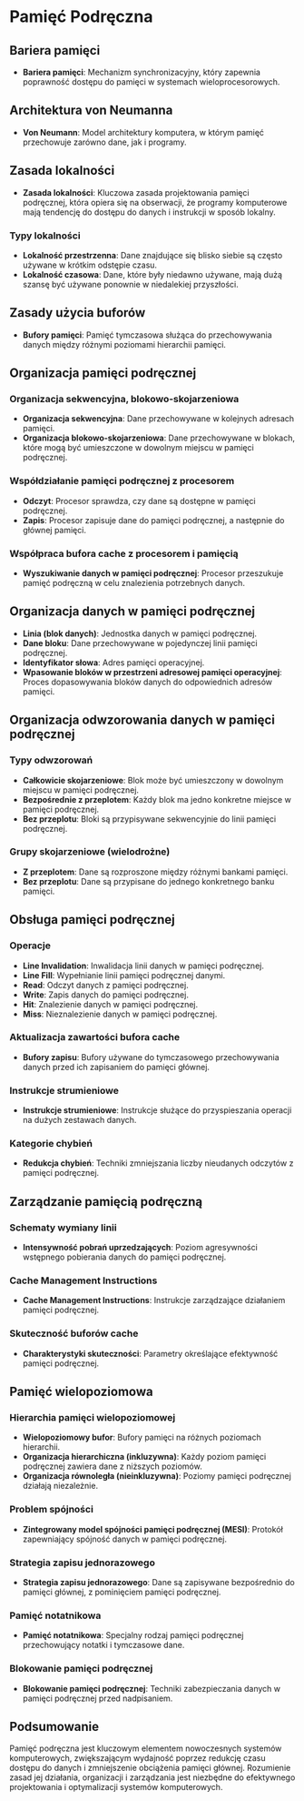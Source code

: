 # Pamięć Podręczna

## Bariera pamięci

- **Bariera pamięci**: Mechanizm synchronizacyjny, który zapewnia poprawność dostępu do pamięci w systemach wieloprocesorowych.

## Architektura von Neumanna

- **Von Neumann**: Model architektury komputera, w którym pamięć przechowuje zarówno dane, jak i programy.

## Zasada lokalności

- **Zasada lokalności**: Kluczowa zasada projektowania pamięci podręcznej, która opiera się na obserwacji, że programy komputerowe mają tendencję do dostępu do danych i instrukcji w sposób lokalny.

### Typy lokalności

- **Lokalność przestrzenna**: Dane znajdujące się blisko siebie są często używane w krótkim odstępie czasu.
- **Lokalność czasowa**: Dane, które były niedawno używane, mają dużą szansę być używane ponownie w niedalekiej przyszłości.

## Zasady użycia buforów

- **Bufory pamięci**: Pamięć tymczasowa służąca do przechowywania danych między różnymi poziomami hierarchii pamięci.

## Organizacja pamięci podręcznej

### Organizacja sekwencyjna, blokowo-skojarzeniowa

- **Organizacja sekwencyjna**: Dane przechowywane w kolejnych adresach pamięci.
- **Organizacja blokowo-skojarzeniowa**: Dane przechowywane w blokach, które mogą być umieszczone w dowolnym miejscu w pamięci podręcznej.

### Współdziałanie pamięci podręcznej z procesorem

- **Odczyt**: Procesor sprawdza, czy dane są dostępne w pamięci podręcznej.
- **Zapis**: Procesor zapisuje dane do pamięci podręcznej, a następnie do głównej pamięci.

### Współpraca bufora cache z procesorem i pamięcią

- **Wyszukiwanie danych w pamięci podręcznej**: Procesor przeszukuje pamięć podręczną w celu znalezienia potrzebnych danych.

## Organizacja danych w pamięci podręcznej

- **Linia (blok danych)**: Jednostka danych w pamięci podręcznej.
- **Dane bloku**: Dane przechowywane w pojedynczej linii pamięci podręcznej.
- **Identyfikator słowa**: Adres pamięci operacyjnej.
- **Wpasowanie bloków w przestrzeni adresowej pamięci operacyjnej**: Proces dopasowywania bloków danych do odpowiednich adresów pamięci.

## Organizacja odwzorowania danych w pamięci podręcznej

### Typy odwzorowań

- **Całkowicie skojarzeniowe**: Blok może być umieszczony w dowolnym miejscu w pamięci podręcznej.
- **Bezpośrednie z przeplotem**: Każdy blok ma jedno konkretne miejsce w pamięci podręcznej.
- **Bez przeplotu**: Bloki są przypisywane sekwencyjnie do linii pamięci podręcznej.

### Grupy skojarzeniowe (wielodrożne)

- **Z przeplotem**: Dane są rozproszone między różnymi bankami pamięci.
- **Bez przeplotu**: Dane są przypisane do jednego konkretnego banku pamięci.

## Obsługa pamięci podręcznej

### Operacje

- **Line Invalidation**: Inwalidacja linii danych w pamięci podręcznej.
- **Line Fill**: Wypełnianie linii pamięci podręcznej danymi.
- **Read**: Odczyt danych z pamięci podręcznej.
- **Write**: Zapis danych do pamięci podręcznej.
- **Hit**: Znalezienie danych w pamięci podręcznej.
- **Miss**: Nieznalezienie danych w pamięci podręcznej.

### Aktualizacja zawartości bufora cache

- **Bufory zapisu**: Bufory używane do tymczasowego przechowywania danych przed ich zapisaniem do pamięci głównej.

### Instrukcje strumieniowe

- **Instrukcje strumieniowe**: Instrukcje służące do przyspieszania operacji na dużych zestawach danych.

### Kategorie chybień

- **Redukcja chybień**: Techniki zmniejszania liczby nieudanych odczytów z pamięci podręcznej.

## Zarządzanie pamięcią podręczną

### Schematy wymiany linii

- **Intensywność pobrań uprzedzających**: Poziom agresywności wstępnego pobierania danych do pamięci podręcznej.

### Cache Management Instructions

- **Cache Management Instructions**: Instrukcje zarządzające działaniem pamięci podręcznej.

### Skuteczność buforów cache

- **Charakterystyki skuteczności**: Parametry określające efektywność pamięci podręcznej.

## Pamięć wielopoziomowa

### Hierarchia pamięci wielopoziomowej

- **Wielopoziomowy bufor**: Bufory pamięci na różnych poziomach hierarchii.
- **Organizacja hierarchiczna (inkluzywna)**: Każdy poziom pamięci podręcznej zawiera dane z niższych poziomów.
- **Organizacja równoległa (nieinkluzywna)**: Poziomy pamięci podręcznej działają niezależnie.

### Problem spójności

- **Zintegrowany model spójności pamięci podręcznej (MESI)**: Protokół zapewniający spójność danych w pamięci podręcznej.

### Strategia zapisu jednorazowego

- **Strategia zapisu jednorazowego**: Dane są zapisywane bezpośrednio do pamięci głównej, z pominięciem pamięci podręcznej.

### Pamięć notatnikowa

- **Pamięć notatnikowa**: Specjalny rodzaj pamięci podręcznej przechowujący notatki i tymczasowe dane.

### Blokowanie pamięci podręcznej

- **Blokowanie pamięci podręcznej**: Techniki zabezpieczania danych w pamięci podręcznej przed nadpisaniem.

## Podsumowanie

Pamięć podręczna jest kluczowym elementem nowoczesnych systemów komputerowych, zwiększającym wydajność poprzez redukcję czasu dostępu do danych i zmniejszenie obciążenia pamięci głównej. Rozumienie zasad jej działania, organizacji i zarządzania jest niezbędne do efektywnego projektowania i optymalizacji systemów komputerowych.
